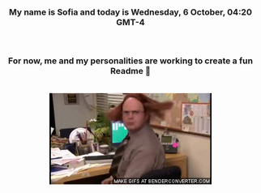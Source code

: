 


<div align="center">
<h3 >My name is Sofia and today is Wednesday, 6 October, 04:20 GMT-4</h3><br>
<h3 >For now, me and my personalities are working to create a fun Readme 👋
</h3><br>
<img src='img/dwight.gif' alt='working...'/>
</div>
